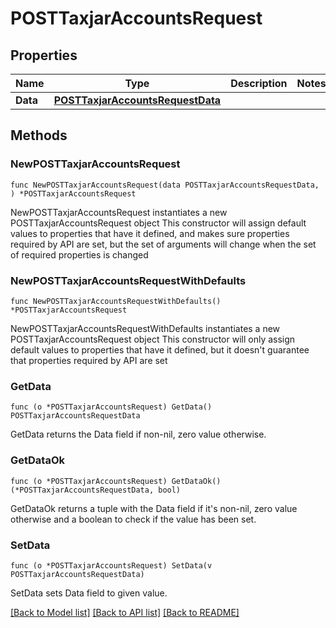 # POSTTaxjarAccountsRequest

## Properties

Name | Type | Description | Notes
------------ | ------------- | ------------- | -------------
**Data** | [**POSTTaxjarAccountsRequestData**](POSTTaxjarAccountsRequestData.md) |  | 

## Methods

### NewPOSTTaxjarAccountsRequest

`func NewPOSTTaxjarAccountsRequest(data POSTTaxjarAccountsRequestData, ) *POSTTaxjarAccountsRequest`

NewPOSTTaxjarAccountsRequest instantiates a new POSTTaxjarAccountsRequest object
This constructor will assign default values to properties that have it defined,
and makes sure properties required by API are set, but the set of arguments
will change when the set of required properties is changed

### NewPOSTTaxjarAccountsRequestWithDefaults

`func NewPOSTTaxjarAccountsRequestWithDefaults() *POSTTaxjarAccountsRequest`

NewPOSTTaxjarAccountsRequestWithDefaults instantiates a new POSTTaxjarAccountsRequest object
This constructor will only assign default values to properties that have it defined,
but it doesn't guarantee that properties required by API are set

### GetData

`func (o *POSTTaxjarAccountsRequest) GetData() POSTTaxjarAccountsRequestData`

GetData returns the Data field if non-nil, zero value otherwise.

### GetDataOk

`func (o *POSTTaxjarAccountsRequest) GetDataOk() (*POSTTaxjarAccountsRequestData, bool)`

GetDataOk returns a tuple with the Data field if it's non-nil, zero value otherwise
and a boolean to check if the value has been set.

### SetData

`func (o *POSTTaxjarAccountsRequest) SetData(v POSTTaxjarAccountsRequestData)`

SetData sets Data field to given value.



[[Back to Model list]](../README.md#documentation-for-models) [[Back to API list]](../README.md#documentation-for-api-endpoints) [[Back to README]](../README.md)


